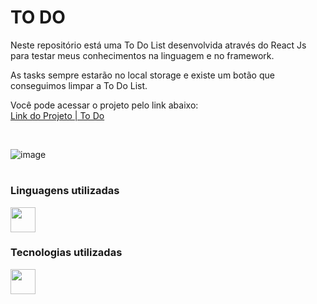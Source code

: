 # TO DO
Neste repositório está uma To Do List desenvolvida através do React Js para testar meus conhecimentos na linguagem e no framework.

As tasks sempre estarão no local storage e existe um botão que conseguimos limpar a To Do List.

 Você pode acessar o projeto pelo link abaixo: <br>
 <a href="https://to-do-gules-seven.vercel.app/">Link do Projeto | To Do</a>

<br>

![image](https://github.com/marcosjunior00/ToDo/assets/132008242/981263b1-7e76-4af3-a168-25600705e0f5)


#

### Linguagens utilizadas
<img src="https://cdn.jsdelivr.net/gh/devicons/devicon/icons/javascript/javascript-original.svg" width="40" />

### Tecnologias utilizadas
<img src="https://cdn.jsdelivr.net/gh/devicons/devicon/icons/react/react-original.svg" width="40" />

